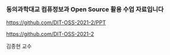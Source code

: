 <h3> 동의과학대교 컴퓨정보과 Open Source 활용 수업 자료입니다  </h3>

https://github.com/DIT-OSS-2021-2/PPT

https://github.com/DIT-OSS-2021-2

김종현 교수